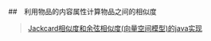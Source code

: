 ##　利用物品的内容属性计算物品之间的相似度
> [Jackcard相似度和余弦相似度(向量空间模型)的java实现](https://blog.csdn.net/napoay/article/details/69945833)
```

```